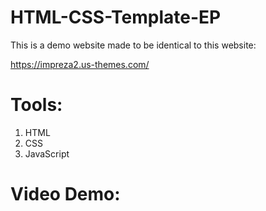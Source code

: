 # HTML-CSS-Template-EP

This is a demo website made to be identical to this website:

https://impreza2.us-themes.com/

# Tools:

1. HTML
2. CSS
3. JavaScript

# Video Demo:


